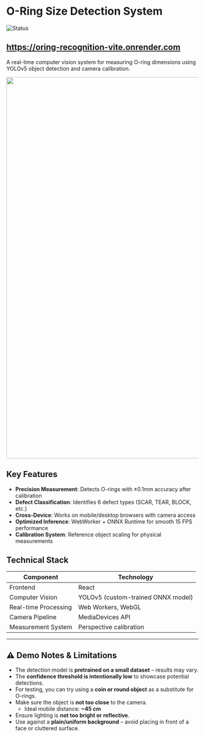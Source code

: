 # O-Ring Size Detection System
![Status](https://img.shields.io/badge/Status-Development-brightgreen)

## <a href="https://oring-recognition-vite.onrender.com" target="_blank">https://oring-recognition-vite.onrender.com</a>

A real-time computer vision system for measuring O-ring dimensions using YOLOv5 object detection and camera calibration.

<!--![Screenshot](https://cdn.glitch.global/79283f6f-ef1e-4285-822b-eaefe68c462e/orning.jpg?v=1751228266800)-->
<div align="center">
  <img src="https://cdn.glitch.global/79283f6f-ef1e-4285-822b-eaefe68c462e/orning.jpg?v=1751228266800" height="1000">
</div>

## Key Features

- **Precision Measurement**: Detects O-rings with ±0.1mm accuracy after calibration
- **Defect Classification**: Identifies 6 defect types (SCAR, TEAR, BLOCK, etc.)
- **Cross-Device**: Works on mobile/desktop browsers with camera access
- **Optimized Inference**: WebWorker + ONNX Runtime for smooth 15 FPS performance
- **Calibration System**: Reference object scaling for physical measurements

## Technical Stack

| Component               | Technology                          |
|-------------------------|-------------------------------------|
| Frontend                | React                               |
| Computer Vision         | YOLOv5 (custom-trained ONNX model)  |
| Real-time Processing    | Web Workers, WebGL                  |
| Camera Pipeline         | MediaDevices API                    |
| Measurement System      | Perspective calibration             |

---

## ⚠️ Demo Notes & Limitations

- The detection model is **pretrained on a small dataset** – results may vary.
- The **confidence threshold is intentionally low** to showcase potential detections.
- For testing, you can try using a **coin or round object** as a substitute for O-rings.
- Make sure the object is **not too close** to the camera.
  - Ideal mobile distance: **~45 cm**
- Ensure lighting is **not too bright or reflective**.
- Use against a **plain/uniform background** – avoid placing in front of a face or cluttered surface.
